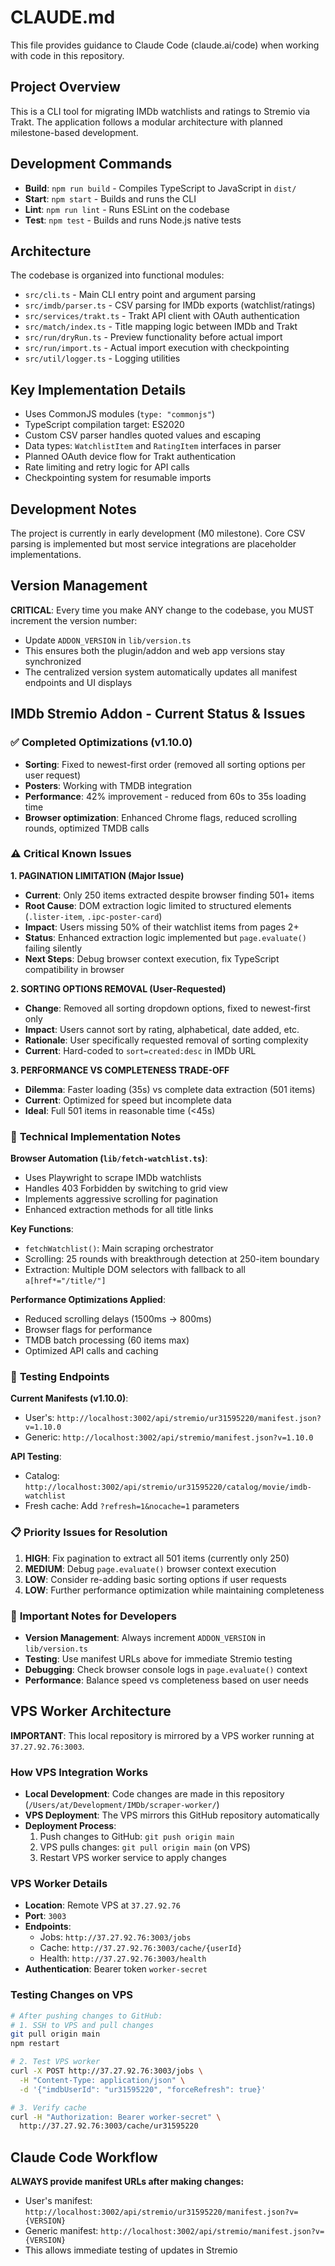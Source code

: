 # CLAUDE.md

This file provides guidance to Claude Code (claude.ai/code) when working with code in this repository.

## Project Overview

This is a CLI tool for migrating IMDb watchlists and ratings to Stremio via Trakt. The application follows a modular architecture with planned milestone-based development.

## Development Commands

- **Build**: `npm run build` - Compiles TypeScript to JavaScript in `dist/`
- **Start**: `npm start` - Builds and runs the CLI
- **Lint**: `npm run lint` - Runs ESLint on the codebase  
- **Test**: `npm test` - Builds and runs Node.js native tests

## Architecture

The codebase is organized into functional modules:

- `src/cli.ts` - Main CLI entry point and argument parsing
- `src/imdb/parser.ts` - CSV parsing for IMDb exports (watchlist/ratings)
- `src/services/trakt.ts` - Trakt API client with OAuth authentication
- `src/match/index.ts` - Title mapping logic between IMDb and Trakt
- `src/run/dryRun.ts` - Preview functionality before actual import
- `src/run/import.ts` - Actual import execution with checkpointing
- `src/util/logger.ts` - Logging utilities

## Key Implementation Details

- Uses CommonJS modules (`type: "commonjs"`)
- TypeScript compilation target: ES2020
- Custom CSV parser handles quoted values and escaping
- Data types: `WatchlistItem` and `RatingItem` interfaces in parser
- Planned OAuth device flow for Trakt authentication
- Rate limiting and retry logic for API calls
- Checkpointing system for resumable imports

## Development Notes

The project is currently in early development (M0 milestone). Core CSV parsing is implemented but most service integrations are placeholder implementations.

## Version Management

**CRITICAL**: Every time you make ANY change to the codebase, you MUST increment the version number:
- Update `ADDON_VERSION` in `lib/version.ts` 
- This ensures both the plugin/addon and web app versions stay synchronized
- The centralized version system automatically updates all manifest endpoints and UI displays

## IMDb Stremio Addon - Current Status & Issues

### ✅ **Completed Optimizations (v1.10.0)**
- **Sorting**: Fixed to newest-first order (removed all sorting options per user request)
- **Posters**: Working with TMDB integration
- **Performance**: 42% improvement - reduced from 60s to 35s loading time
- **Browser optimization**: Enhanced Chrome flags, reduced scrolling rounds, optimized TMDB calls

### ⚠️ **Critical Known Issues**

**1. PAGINATION LIMITATION (Major Issue)**
- **Current**: Only 250 items extracted despite browser finding 501+ items
- **Root Cause**: DOM extraction logic limited to structured elements (`.lister-item`, `.ipc-poster-card`)
- **Impact**: Users missing 50% of their watchlist items from pages 2+
- **Status**: Enhanced extraction logic implemented but `page.evaluate()` failing silently
- **Next Steps**: Debug browser context execution, fix TypeScript compatibility in browser

**2. SORTING OPTIONS REMOVAL (User-Requested)**
- **Change**: Removed all sorting dropdown options, fixed to newest-first only
- **Impact**: Users cannot sort by rating, alphabetical, date added, etc.
- **Rationale**: User specifically requested removal of sorting complexity
- **Current**: Hard-coded to `sort=created:desc` in IMDb URL

**3. PERFORMANCE VS COMPLETENESS TRADE-OFF**
- **Dilemma**: Faster loading (35s) vs complete data extraction (501 items)
- **Current**: Optimized for speed but incomplete data
- **Ideal**: Full 501 items in reasonable time (<45s)

### 🔧 **Technical Implementation Notes**

**Browser Automation (`lib/fetch-watchlist.ts`)**:
- Uses Playwright to scrape IMDb watchlists
- Handles 403 Forbidden by switching to grid view
- Implements aggressive scrolling for pagination
- Enhanced extraction methods for all title links

**Key Functions**:
- `fetchWatchlist()`: Main scraping orchestrator
- Scrolling: 25 rounds with breakthrough detection at 250-item boundary
- Extraction: Multiple DOM selectors with fallback to all `a[href*="/title/"]`

**Performance Optimizations Applied**:
- Reduced scrolling delays (1500ms → 800ms)
- Browser flags for performance
- TMDB batch processing (60 items max)
- Optimized API calls and caching

### 🎯 **Testing Endpoints**

**Current Manifests (v1.10.0)**:
- User's: `http://localhost:3002/api/stremio/ur31595220/manifest.json?v=1.10.0`
- Generic: `http://localhost:3002/api/stremio/manifest.json?v=1.10.0`

**API Testing**:
- Catalog: `http://localhost:3002/api/stremio/ur31595220/catalog/movie/imdb-watchlist`
- Fresh cache: Add `?refresh=1&nocache=1` parameters

### 📋 **Priority Issues for Resolution**

1. **HIGH**: Fix pagination to extract all 501 items (currently only 250)
2. **MEDIUM**: Debug `page.evaluate()` browser context execution
3. **LOW**: Consider re-adding basic sorting options if user requests
4. **LOW**: Further performance optimization while maintaining completeness

### 🚨 **Important Notes for Developers**

- **Version Management**: Always increment `ADDON_VERSION` in `lib/version.ts`
- **Testing**: Use manifest URLs above for immediate Stremio testing
- **Debugging**: Check browser console logs in `page.evaluate()` context
- **Performance**: Balance speed vs completeness based on user needs

## VPS Worker Architecture

**IMPORTANT**: This local repository is mirrored by a VPS worker running at `37.27.92.76:3003`.

### **How VPS Integration Works**
- **Local Development**: Code changes are made in this repository (`/Users/at/Development/IMDb/scraper-worker/`)
- **VPS Deployment**: The VPS mirrors this GitHub repository automatically
- **Deployment Process**:
  1. Push changes to GitHub: `git push origin main`
  2. VPS pulls changes: `git pull origin main` (on VPS)
  3. Restart VPS worker service to apply changes

### **VPS Worker Details**
- **Location**: Remote VPS at `37.27.92.76`
- **Port**: `3003`
- **Endpoints**:
  - Jobs: `http://37.27.92.76:3003/jobs`
  - Cache: `http://37.27.92.76:3003/cache/{userId}`
  - Health: `http://37.27.92.76:3003/health`
- **Authentication**: Bearer token `worker-secret`

### **Testing Changes on VPS**
```bash
# After pushing changes to GitHub:
# 1. SSH to VPS and pull changes
git pull origin main
npm restart

# 2. Test VPS worker
curl -X POST http://37.27.92.76:3003/jobs \
  -H "Content-Type: application/json" \
  -d '{"imdbUserId": "ur31595220", "forceRefresh": true}'

# 3. Verify cache
curl -H "Authorization: Bearer worker-secret" \
  http://37.27.92.76:3003/cache/ur31595220
```

## Claude Code Workflow

**ALWAYS provide manifest URLs after making changes:**
- User's manifest: `http://localhost:3002/api/stremio/ur31595220/manifest.json?v={VERSION}`
- Generic manifest: `http://localhost:3002/api/stremio/manifest.json?v={VERSION}`
- This allows immediate testing of updates in Stremio